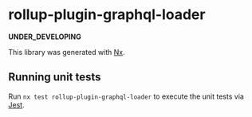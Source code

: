 # rollup-plugin-graphql-loader

**UNDER_DEVELOPING**

This library was generated with [Nx](https://nx.dev).

## Running unit tests

Run `nx test rollup-plugin-graphql-loader` to execute the unit tests via [Jest](https://jestjs.io).
